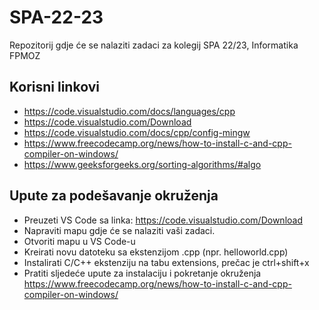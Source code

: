 # SPA-22-23
Repozitorij gdje će se nalaziti zadaci za kolegij SPA 22/23, Informatika FPMOZ

## Korisni linkovi

- https://code.visualstudio.com/docs/languages/cpp
- https://code.visualstudio.com/Download
- https://code.visualstudio.com/docs/cpp/config-mingw
- https://www.freecodecamp.org/news/how-to-install-c-and-cpp-compiler-on-windows/
- https://www.geeksforgeeks.org/sorting-algorithms/#algo

## Upute za podešavanje okruženja

- Preuzeti VS Code sa linka: https://code.visualstudio.com/Download
- Napraviti mapu gdje će se nalaziti vaši zadaci.
- Otvoriti mapu u VS Code-u
- Kreirati novu datoteku sa ekstenzijom .cpp (npr. helloworld.cpp)
- Instalirati C/C++ ekstenziju na tabu extensions, prečac je ctrl+shift+x
- Pratiti sljedeće upute za instalaciju i pokretanje okruženja https://www.freecodecamp.org/news/how-to-install-c-and-cpp-compiler-on-windows/
